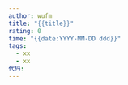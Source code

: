 ```yaml
---
author: wufm
title: "{{title}}"
rating: 0
time: "{{date:YYYY-MM-DD ddd}}"
tags:
  - xx
  - xx
代码:
---
```

